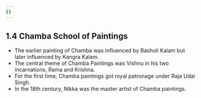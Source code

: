 ```yaml
---
{}
---
```

   
## 1.4 Chamba School of Paintings   
   
- The earlier painting of Chamba was influenced by Basholi Kalam but later influenced by Kangra Kalam.   
- The central theme of Chamba Paintings was Vishnu in his two incarnations, Rama and Krishna.   
- For the first time, Chamba paintings got royal patronage under Raja Udai Singh.   
- In the 18th century, Nikka was the master artist of Chamba paintings.
